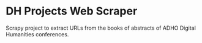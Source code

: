 # DH Projects Web Scraper

Scrapy project to extract URLs from the books of abstracts of ADHO Digital Humanities conferences. 